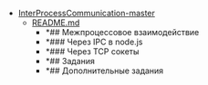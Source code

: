 - <a href = "E:\Node_projects\Node_Way\Education\Timur_Video_Node.js\part_9\InterProcessCommunication-master\cat.InterProcessCommunication-master\dir.InterProcessCommunication-master.md">InterProcessCommunication-master</a>
    - <a href = "E:\Node_projects\Node_Way\Education\Timur_Video_Node.js\part_9\InterProcessCommunication-master\README.md">README.md</a>
        - *## Межпроцессовое взаимодействие
        - *### Через IPC в node.js
        - *### Через TCP сокеты
        - *## Задания
        - *## Дополнительные задания
